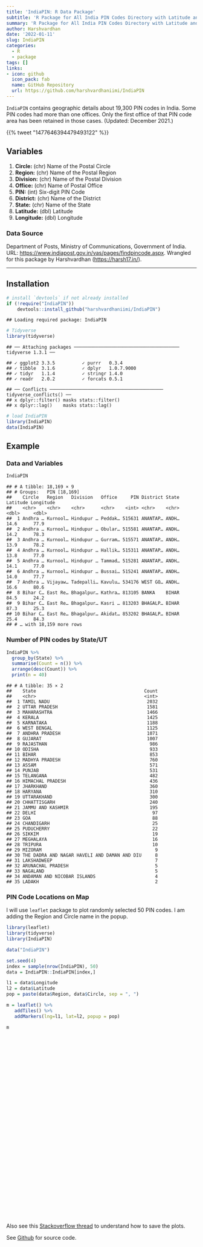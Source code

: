 ```yaml
---
title: 'IndiaPIN: R Data Package'
subtitle: 'R Package for All India PIN Codes Directory with Latitude and Longitude Details (Updated: December 2021)'
summary: 'R Package for All India PIN Codes Directory with Latitude and Longitude Details (Updated: December 2021)'
author: Harshvardhan
date: '2022-01-11'
slug: IndiaPIN
categories:
  - R
  - package
tags: []
links:
- icon: github
  icon_pack: fab
  name: GitHub Repository
  url: https://github.com/harshvardhaniimi/IndiaPIN
---
```


<script src="{{< blogdown/postref >}}index_files/htmlwidgets/htmlwidgets.js"></script>
<script src="{{< blogdown/postref >}}index_files/jquery/jquery.min.js"></script>
<link href="{{< blogdown/postref >}}index_files/leaflet/leaflet.css" rel="stylesheet" />
<script src="{{< blogdown/postref >}}index_files/leaflet/leaflet.js"></script>
<link href="{{< blogdown/postref >}}index_files/leafletfix/leafletfix.css" rel="stylesheet" />
<script src="{{< blogdown/postref >}}index_files/proj4/proj4.min.js"></script>
<script src="{{< blogdown/postref >}}index_files/Proj4Leaflet/proj4leaflet.js"></script>
<link href="{{< blogdown/postref >}}index_files/rstudio_leaflet/rstudio_leaflet.css" rel="stylesheet" />
<script src="{{< blogdown/postref >}}index_files/leaflet-binding/leaflet.js"></script>

`IndiaPIN` contains geographic details about 19,300 PIN codes in India. Some PIN codes had more than one offices. Only the first office of that PIN code area has been retained in those cases. (Updated: December 2021.)

{{% tweet "1477646394479493122" %}}

## Variables

1.  **Circle:** (chr) Name of the Postal Circle
2.  **Region:** (chr) Name of the Postal Region
3.  **Division:** (chr) Name of the Postal Division
4.  **Office:** (chr) Name of Postal Office
5.  **PIN:** (int) Six-digit PIN Code
6.  **District:** (chr) Name of the District
7.  **State:** (chr) Name of the State
8.  **Latitude:** (dbl) Latitude
9.  **Longitude:** (dbl) Longitude

### Data Source

Department of Posts, Ministry of Communications, Government of India. URL: https://www.indiapost.gov.in/vas/pages/findpincode.aspx. Wrangled for this package by Harshvardhan (https://harsh17.in/).

------------------------------------------------------------------------

## Installation

``` r
# install `devtools` if not already installed
if (!require("IndiaPIN")) 
    devtools::install_github("harshvardhaniimi/IndiaPIN")
```

    ## Loading required package: IndiaPIN

``` r
# Tidyverse
library(tidyverse)
```

    ## ── Attaching packages ─────────────────────────────────────── tidyverse 1.3.1 ──

    ## ✓ ggplot2 3.3.5          ✓ purrr   0.3.4     
    ## ✓ tibble  3.1.6          ✓ dplyr   1.0.7.9000
    ## ✓ tidyr   1.1.4          ✓ stringr 1.4.0     
    ## ✓ readr   2.0.2          ✓ forcats 0.5.1

    ## ── Conflicts ────────────────────────────────────────── tidyverse_conflicts() ──
    ## x dplyr::filter() masks stats::filter()
    ## x dplyr::lag()    masks stats::lag()

``` r
# load IndiaPIN
library(IndiaPIN)
data(IndiaPIN)
```

## Example

### Data and Variables

``` r
IndiaPIN
```

    ## # A tibble: 18,169 × 9
    ## # Groups:   PIN [18,169]
    ##    Circle   Region   Division   Office     PIN District State Latitude Longitude
    ##    <chr>    <chr>    <chr>      <chr>    <int> <chr>    <chr>    <dbl>     <dbl>
    ##  1 Andhra … Kurnool… Hindupur … Peddak… 515631 ANANTAP… ANDH…     14.6      77.9
    ##  2 Andhra … Kurnool… Hindupur … Obular… 515581 ANANTAP… ANDH…     14.2      78.3
    ##  3 Andhra … Kurnool… Hindupur … Gurram… 515571 ANANTAP… ANDH…     13.9      78.2
    ##  4 Andhra … Kurnool… Hindupur … Hallik… 515311 ANANTAP… ANDH…     13.8      77.0
    ##  5 Andhra … Kurnool… Hindupur … Tammad… 515281 ANANTAP… ANDH…     14.1      77.0
    ##  6 Andhra … Kurnool… Hindupur … Bussai… 515241 ANANTAP… ANDH…     14.0      77.7
    ##  7 Andhra … Vijayaw… Tadepalli… Kavulu… 534176 WEST GO… ANDH…     16.6      80.6
    ##  8 Bihar C… East Re… Bhagalpur… Kathra… 813105 BANKA    BIHAR     84.5      24.2
    ##  9 Bihar C… East Re… Bhagalpur… Kasri … 813203 BHAGALP… BIHAR     87.3      25.3
    ## 10 Bihar C… East Re… Bhagalpur… Akidat… 853202 BHAGALP… BIHAR     25.4      84.3
    ## # … with 18,159 more rows

### Number of PIN codes by State/UT

``` r
IndiaPIN %>% 
  group_by(State) %>% 
  summarise(Count = n()) %>% 
  arrange(desc(Count)) %>% 
  print(n = 40)
```

    ## # A tibble: 35 × 2
    ##    State                                        Count
    ##    <chr>                                        <int>
    ##  1 TAMIL NADU                                    2032
    ##  2 UTTAR PRADESH                                 1581
    ##  3 MAHARASHTRA                                   1466
    ##  4 KERALA                                        1425
    ##  5 KARNATAKA                                     1188
    ##  6 WEST BENGAL                                   1125
    ##  7 ANDHRA PRADESH                                1071
    ##  8 GUJARAT                                       1007
    ##  9 RAJASTHAN                                      986
    ## 10 ODISHA                                         933
    ## 11 BIHAR                                          853
    ## 12 MADHYA PRADESH                                 760
    ## 13 ASSAM                                          571
    ## 14 PUNJAB                                         531
    ## 15 TELANGANA                                      482
    ## 16 HIMACHAL PRADESH                               436
    ## 17 JHARKHAND                                      360
    ## 18 HARYANA                                        310
    ## 19 UTTARAKHAND                                    300
    ## 20 CHHATTISGARH                                   240
    ## 21 JAMMU AND KASHMIR                              195
    ## 22 DELHI                                           97
    ## 23 GOA                                             88
    ## 24 CHANDIGARH                                      25
    ## 25 PUDUCHERRY                                      22
    ## 26 SIKKIM                                          19
    ## 27 MEGHALAYA                                       16
    ## 28 TRIPURA                                         10
    ## 29 MIZORAM                                          9
    ## 30 THE DADRA AND NAGAR HAVELI AND DAMAN AND DIU     8
    ## 31 LAKSHADWEEP                                      7
    ## 32 ARUNACHAL PRADESH                                5
    ## 33 NAGALAND                                         5
    ## 34 ANDAMAN AND NICOBAR ISLANDS                      4
    ## 35 LADAKH                                           2

### PIN Code Locations on Map

I will use `leaflet` package to plot randomly selected 50 PIN codes. I am adding the Region and Circle name in the popup.

``` r
library(leaflet)
library(tidyverse)
library(IndiaPIN)

data("IndiaPIN")

set.seed(4)
index = sample(nrow(IndiaPIN), 50)
data = IndiaPIN::IndiaPIN[index,]

l1 = data$Longitude
l2 = data$Latitude
pop = paste(data$Region, data$Circle, sep = ", ")

m = leaflet() %>% 
   addTiles() %>% 
   addMarkers(lng=l1, lat=l2, popup = pop)

m
```

<div id="htmlwidget-1" style="width:672px;height:480px;" class="leaflet html-widget"></div>
<script type="application/json" data-for="htmlwidget-1">{"x":{"options":{"crs":{"crsClass":"L.CRS.EPSG3857","code":null,"proj4def":null,"projectedBounds":null,"options":{}}},"calls":[{"method":"addTiles","args":["//{s}.tile.openstreetmap.org/{z}/{x}/{y}.png",null,null,{"minZoom":0,"maxZoom":18,"tileSize":256,"subdomains":"abc","errorTileUrl":"","tms":false,"noWrap":false,"zoomOffset":0,"zoomReverse":false,"opacity":1,"zIndex":1,"detectRetina":false,"attribution":"&copy; <a href=\"http://openstreetmap.org\">OpenStreetMap<\/a> contributors, <a href=\"http://creativecommons.org/licenses/by-sa/2.0/\">CC-BY-SA<\/a>"}]},{"method":"addMarkers","args":[[15.59,20.8123078,26.4418889,26.49,13.98,26.08,14.896666,9.685375,10.799571,19.0160278,26.198944,23.394827,19.3638871,20.872131,20.2362451,17.75097222,31.32,13.0786433,26.8522,11.67014,15.6618661,8.26,20.8148633,25.57391667,21.2305298,25.3471,10.3,21.475104,17.7041944,29.7208611,31.2101,24.5439167,13.801001,21.783465,26.1095277,17.5476,10.94,10.642185,20.3850278,27.9834271,22.38,24.585445,23.45038,28.9,28.62,14.55,25.393,8.7256944,9.890644,19.08258],[73.34,86.3101548,80.3425833,88.58,75.74,89.61,74.1078518,76.990912,76.642318,72.8458611,74.143584,79.01925,78.792953,71.407672,82.5903178,78.90016667,74.76,76.4548795,84.78225,78.114595,77.0748349,77.17,86.6243766,91.88486111,72.86389,74.6408,78.07,79.79325,83.2965,75.9025277,77.4003,81.3015833,78.925532,70.930808,84.2933611,74.03735,79.25,76.544826,78.119,78.3998642,69.04,73.712479,73.179212,78.46,78.77,75.07,87.193966,78.2025556,76.783423,72.882228],null,null,null,{"interactive":true,"draggable":false,"keyboard":true,"title":"","alt":"","zIndexOffset":0,"opacity":1,"riseOnHover":false,"riseOffset":250},["Vadodara Region, Gujarat Circle","DivReportingCircle, Odisha Circle","Kanpur Region, Uttar Pradesh Circle","North Bengal Region, West Bengal Circle","South Karnataka Region, Karnataka Circle","North Bengal Region, West Bengal Circle","North Karnataka Region, Karnataka Circle","Kochi Region, Kerala Circle","Calicut Region, Kerala Circle","Mumbai Region, Maharashtra Circle","Muzaffarpur Region, Bihar Circle","Jabalpur Region, Madhya Pradesh Circle","Hyderabad Region, Telangana Circle","Rajkot Region, Gujarat Circle","Berhampur Region, Odisha Circle","Hyderabad City Region, Telangana Circle","Punjab West Region, Punjab Circle","South Karnataka Region, Karnataka Circle","Muzaffarpur Region, Bihar Circle","Western Region, Coimbatore, Tamilnadu Circle","North Karnataka Region, Karnataka Circle","Southern Region, Madurai, Tamilnadu Circle","DivReportingCircle, Odisha Circle","Shillong HQ Region, North Eastern Circle","Vadodara Region, Gujarat Circle","Ajmer Region, Rajasthan Circle","Southern Region, Madurai, Tamilnadu Circle","Nagpur Region, Maharashtra Circle","Visakhapatnam Region, Andhra Pradesh Circle","DivReportingCircle, Haryana Circle","DivReportingCircle, Himachal Pradesh Circle","Jabalpur Region, Madhya Pradesh Circle","Jabalpur Region, Madhya Pradesh Circle","Rajkot Region, Gujarat Circle","Muzaffarpur Region, Bihar Circle","Pune Region, Maharashtra Circle","Central Region, Trichirapalli, Tamilnadu Circle","Calicut Region, Kerala Circle","Nagpur Region, Maharashtra Circle","Agra Region, Uttar Pradesh Circle","Rajkot Region, Gujarat Circle","DivReportingCircle, Chattisgarh Circle","Ahmedabad HQ Region, Gujarat Circle","Bareilly Region, Uttar Pradesh Circle","Bareilly Region, Uttar Pradesh Circle","South Karnataka Region, Karnataka Circle","East Region, Bhagalpur, Bihar Circle","Southern Region, Madurai, Tamilnadu Circle","Kochi Region, Kerala Circle","Mumbai Region, Maharashtra Circle"],null,null,null,null,{"interactive":false,"permanent":false,"direction":"auto","opacity":1,"offset":[0,0],"textsize":"10px","textOnly":false,"className":"","sticky":true},null]}],"limits":{"lat":[8.26,31.32],"lng":[69.04,91.88486111]}},"evals":[],"jsHooks":[]}</script>

Also see this [Stackoverflow thread](https://stackoverflow.com/questions/31336898/how-to-save-leaflet-in-r-map-as-png-or-jpg-file) to understand how to save the plots.

See [Github](https://github.com/harshvardhaniimi/IndiaPIN) for source code.
